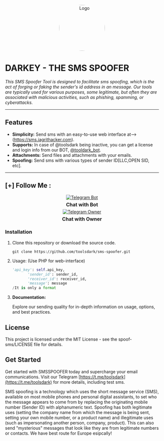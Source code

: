 <p align="center">
  <img src="https://www.sangfor.com/sites/default/files/2022-08/spoofing_attack.jpg" alt="Logo" width="150" style="border-radius: 70%;">
</p>


  # DARKEY - THE SMS SPOOFER

 *This SMS Spoofer Tool is designed to facilitate sms spoofing, which is the act of forging or faking the sender's id address in an  message. Our tools are typically used for various purposes, some legitimate, but often they are associated with malicious activities, such as phishing, spamming, or cyberattacks.*
  <br>
  <hr>
  

  ## Features

  - **Simplicity:** Send sms with an easy-to-use web interface at-->(https://sms.jagrithacker.com).
  - **Supports:** In case of @toolsdark being inactive, you can get a license and login info from our BOT, [@tooldark_bot](https://t.me/tooldark_bot).
  - **Attachments:** Send files and attachments with your emails.
  - **Spoofing:** Send sms with various types of sender ID[LLC,OPEN SID, etc].


<hr>


  ## [+] Follow Me :

<div style="text-align: center;">
  <div>
    <a href="https://t.me/tooldark_bot">
      <img src="https://img.shields.io/badge/Chat with Bot-🤖-blue?style=for-the-badge&logo=telegram" alt="Telegram Bot">
    </a>
    <p style="font-weight: bold; font-size: 16px; margin: 5px 0;">Chat with Bot</p>
  </div>
  <div>
    <a href="https://t.me/toolsdark">
      <img src="https://img.shields.io/badge/Chat with Owner-👤-blue?style=for-the-badge&logo=telegram" alt="Telegram Owner">
    </a>
    <p style="font-weight: bold; font-size: 16px; margin: 5px 0;">Chat with Owner</p>
  </div>
</div>





  ### Installation

  1. Clone this repository or download the source code.

     ```shell
     git clone https://github.com/toolsdark/sms-spoofer.git
     ```

  2. Usage: (Use PHP for web-interface)

     ```python
     'api_key': self.api_key,
            'sender_id': sender_id,
            'receiver_id': receiver_id,
            'message': message
     /It is only a format
     
     ```
     
  3. **Documentation:**

     Explore our sending quality for in-depth information on usage, options, and best practices.

  ## License
  
  This project is licensed under the MIT License - see the spoof-sms/LICENSE file for details.

    
  ## Get Started
  
   Get started with SMSSPOOFER today and supercharge your email communications. Visit our Telegram [https://t.me/toolsdark](https://t.me/toolsdark) for more details, including test sms.

   
</div>


<p>
  SMS spoofing is a technology which uses the short message service (SMS), available on most mobile phones and personal digital assistants, to set who the message appears to come from by replacing the originating mobile number (Sender ID) with alphanumeric text. Spoofing has both legitimate uses (setting the company name from which the message is being sent, setting your own mobile number, or a product name) and illegitimate uses (such as impersonating another person, company, product). This can also send "mysterious" messages that look like they are from legitimate numbers or contacts. 
We have best route for Europe esipcally!</p>    






